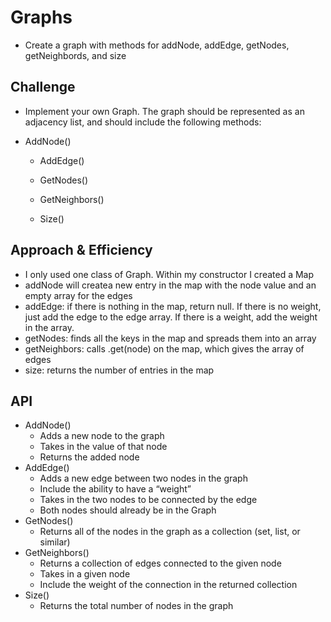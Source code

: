 # Graphs
* Create a graph with methods for addNode, addEdge, getNodes, getNeighbords, and size

## Challenge
* Implement your own Graph. The graph should be represented as an adjacency list, and should include the following methods:

* AddNode()
 
  * AddEdge()

  * GetNodes()

  * GetNeighbors()

  * Size()


## Approach & Efficiency
* I only used one class of Graph.  Within my constructor I created a Map
* addNode will createa  new entry in the map with the node value and an empty array for the edges
* addEdge: if there is nothing in the map, return null. If there is no weight, just add the edge to the edge array.  If there is a weight, add the weight in the array.
* getNodes: finds all the keys in the map and spreads them into an array
* getNeighbors: calls .get(node) on the map, which gives the array of edges
* size: returns the number of entries in the map

## API
* AddNode()
  - Adds a new node to the graph
  - Takes in the value of that node
  - Returns the added node
* AddEdge()
  - Adds a new edge between two nodes in the graph
  - Include the ability to have a “weight”
  - Takes in the two nodes to be connected by the edge
  - Both nodes should already be in the Graph
* GetNodes()
  - Returns all of the nodes in the graph as a collection (set, list, or similar)
* GetNeighbors()
  - Returns a collection of edges connected to the given node
  - Takes in a given node
  - Include the weight of the connection in the returned collection
* Size()
  - Returns the total number of nodes in the graph